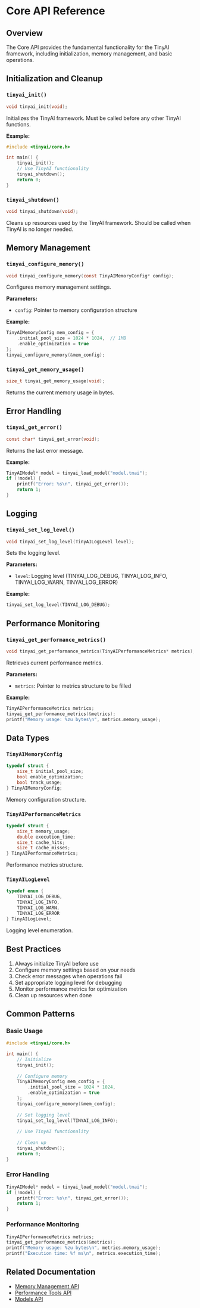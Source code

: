# Core API Reference

## Overview

The Core API provides the fundamental functionality for the TinyAI framework, including initialization, memory management, and basic operations.

## Initialization and Cleanup

### `tinyai_init()`
```c
void tinyai_init(void);
```
Initializes the TinyAI framework. Must be called before any other TinyAI functions.

**Example:**
```c
#include <tinyai/core.h>

int main() {
    tinyai_init();
    // Use TinyAI functionality
    tinyai_shutdown();
    return 0;
}
```

### `tinyai_shutdown()`
```c
void tinyai_shutdown(void);
```
Cleans up resources used by the TinyAI framework. Should be called when TinyAI is no longer needed.

## Memory Management

### `tinyai_configure_memory()`
```c
void tinyai_configure_memory(const TinyAIMemoryConfig* config);
```
Configures memory management settings.

**Parameters:**
- `config`: Pointer to memory configuration structure

**Example:**
```c
TinyAIMemoryConfig mem_config = {
    .initial_pool_size = 1024 * 1024,  // 1MB
    .enable_optimization = true
};
tinyai_configure_memory(&mem_config);
```

### `tinyai_get_memory_usage()`
```c
size_t tinyai_get_memory_usage(void);
```
Returns the current memory usage in bytes.

## Error Handling

### `tinyai_get_error()`
```c
const char* tinyai_get_error(void);
```
Returns the last error message.

**Example:**
```c
TinyAIModel* model = tinyai_load_model("model.tmai");
if (!model) {
    printf("Error: %s\n", tinyai_get_error());
    return 1;
}
```

## Logging

### `tinyai_set_log_level()`
```c
void tinyai_set_log_level(TinyAILogLevel level);
```
Sets the logging level.

**Parameters:**
- `level`: Logging level (TINYAI_LOG_DEBUG, TINYAI_LOG_INFO, TINYAI_LOG_WARN, TINYAI_LOG_ERROR)

**Example:**
```c
tinyai_set_log_level(TINYAI_LOG_DEBUG);
```

## Performance Monitoring

### `tinyai_get_performance_metrics()`
```c
void tinyai_get_performance_metrics(TinyAIPerformanceMetrics* metrics);
```
Retrieves current performance metrics.

**Parameters:**
- `metrics`: Pointer to metrics structure to be filled

**Example:**
```c
TinyAIPerformanceMetrics metrics;
tinyai_get_performance_metrics(&metrics);
printf("Memory usage: %zu bytes\n", metrics.memory_usage);
```

## Data Types

### `TinyAIMemoryConfig`
```c
typedef struct {
    size_t initial_pool_size;
    bool enable_optimization;
    bool track_usage;
} TinyAIMemoryConfig;
```
Memory configuration structure.

### `TinyAIPerformanceMetrics`
```c
typedef struct {
    size_t memory_usage;
    double execution_time;
    size_t cache_hits;
    size_t cache_misses;
} TinyAIPerformanceMetrics;
```
Performance metrics structure.

### `TinyAILogLevel`
```c
typedef enum {
    TINYAI_LOG_DEBUG,
    TINYAI_LOG_INFO,
    TINYAI_LOG_WARN,
    TINYAI_LOG_ERROR
} TinyAILogLevel;
```
Logging level enumeration.

## Best Practices

1. Always initialize TinyAI before use
2. Configure memory settings based on your needs
3. Check error messages when operations fail
4. Set appropriate logging level for debugging
5. Monitor performance metrics for optimization
6. Clean up resources when done

## Common Patterns

### Basic Usage
```c
#include <tinyai/core.h>

int main() {
    // Initialize
    tinyai_init();
    
    // Configure memory
    TinyAIMemoryConfig mem_config = {
        .initial_pool_size = 1024 * 1024,
        .enable_optimization = true
    };
    tinyai_configure_memory(&mem_config);
    
    // Set logging level
    tinyai_set_log_level(TINYAI_LOG_INFO);
    
    // Use TinyAI functionality
    
    // Clean up
    tinyai_shutdown();
    return 0;
}
```

### Error Handling
```c
TinyAIModel* model = tinyai_load_model("model.tmai");
if (!model) {
    printf("Error: %s\n", tinyai_get_error());
    return 1;
}
```

### Performance Monitoring
```c
TinyAIPerformanceMetrics metrics;
tinyai_get_performance_metrics(&metrics);
printf("Memory usage: %zu bytes\n", metrics.memory_usage);
printf("Execution time: %f ms\n", metrics.execution_time);
```

## Related Documentation

- [Memory Management API](memory.md)
- [Performance Tools API](performance.md)
- [Models API](models.md) 